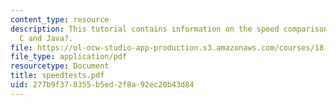 ```yaml
---
content_type: resource
description: This tutorial contains information on the speed comparisons in MATLAB?,
  C and Java?.
file: https://ol-ocw-studio-app-production.s3.amazonaws.com/courses/18-413-error-correcting-codes-laboratory-spring-2004/277b9f378355b5ed2f8a92ec20b43d84_speedtests.pdf
file_type: application/pdf
resourcetype: Document
title: speedtests.pdf
uid: 277b9f37-8355-b5ed-2f8a-92ec20b43d84
---
```

